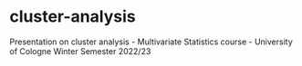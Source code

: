 # cluster-analysis
Presentation on cluster analysis - Multivariate Statistics course - University of Cologne Winter Semester 2022/23
